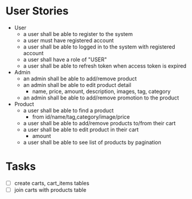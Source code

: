 # User Stories
- User
  - a user shall be able to register to the system
  - a user must have registered account
  - a user shall be able to logged in to the system with registered account
  - a user shall have a role of "USER"
  - a user shall be able to refresh token when access token is expired
- Admin
  - an admin shall be able to add/remove product
  - an admin shall be able to edit product detail
    - name, price, amount, description, images, tag, category
  - an admin shall be able to add/remove promotion to the product
- Product
  - a user shall be able to find a product
    - from id/name/tag,category/image/price
  - a user shall be able to add/remove products to/from their cart
  - a user shall be able to edit product in their cart
    - amount
  - a user shall be able to see list of products by pagination

# Tasks
- [ ] create carts, cart_items tables
- [ ] join carts with products table